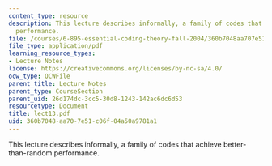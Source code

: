 ```yaml
---
content_type: resource
description: This lecture describes informally, a family of codes that achieve better-than-random
  performance.
file: /courses/6-895-essential-coding-theory-fall-2004/360b7048aa707e51c06f04a50a9781a1_lect13.pdf
file_type: application/pdf
learning_resource_types:
- Lecture Notes
license: https://creativecommons.org/licenses/by-nc-sa/4.0/
ocw_type: OCWFile
parent_title: Lecture Notes
parent_type: CourseSection
parent_uid: 26d174dc-3cc5-30d8-1243-142ac6dc6d53
resourcetype: Document
title: lect13.pdf
uid: 360b7048-aa70-7e51-c06f-04a50a9781a1
---
```

This lecture describes informally, a family of codes that achieve better-than-random performance.